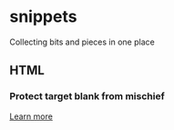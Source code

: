 # snippets

Collecting bits and pieces in one place

## HTML

### Protect target blank from mischief

<a href="https://hacks.mozilla.org/2022/04/mdn-plus-now-available-in-more-markets" target="_blank" rel="noopener noreferrer">Learn more</a>
